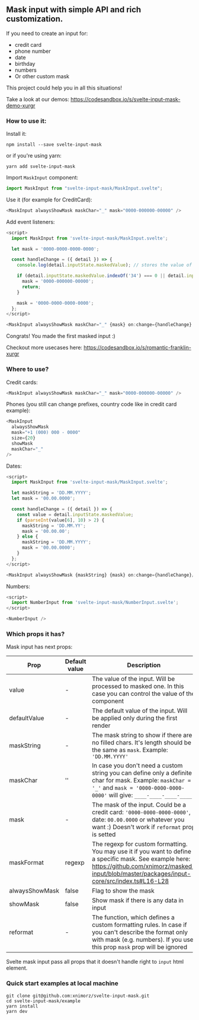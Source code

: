 ## Mask input with simple API and rich customization.

If you need to create an input for:

- credit card
- phone number
- date
- birthday
- numbers
- Or other custom mask

This project could help you in all this situations!

Take a look at our demos: https://codesandbox.io/s/svelte-input-mask-demo-xurgr

### How to use it:

Install it:

```
npm install --save svelte-input-mask
```

or if you're using yarn:

```
yarn add svelte-input-mask
```

Import `MaskInput` component:

```js
import MaskInput from "svelte-input-mask/MaskInput.svelte";
```

Use it (for example for CreditCard):

```js
<MaskInput alwaysShowMask maskChar="_" mask="0000-000000-00000" />
```

Add event listeners:

```js
<script>
  import MaskInput from 'svelte-input-mask/MaskInput.svelte';

  let mask = '0000-0000-0000-0000';

  const handleChange = ({ detail }) => {
    console.log(detail.inputState.maskedValue); // stores the value of input

    if (detail.inputState.maskedValue.indexOf('34') === 0 || detail.inputState.maskedValue.indexOf('37') === 0) {
      mask = '0000-000000-00000';
      return;
    }

    mask = '0000-0000-0000-0000';
  };
</script>

<MaskInput alwaysShowMask maskChar="_" {mask} on:change={handleChange} />
```

Congrats! You made the first masked input :)

Checkout more usecases here: https://codesandbox.io/s/romantic-franklin-xurgr

### Where to use?

Credit cards:

```js
<MaskInput alwaysShowMask maskChar="_" mask="0000-000000-00000" />
```

Phones (you still can change prefixes, country code like in credit card example):

```js
<MaskInput
  alwaysShowMask
  mask="+1 (000) 000 - 0000"
  size={20}
  showMask
  maskChar="_"
/>
```

Dates:

```js
<script>
  import MaskInput from 'svelte-input-mask/MaskInput.svelte';

  let maskString = 'DD.MM.YYYY';
  let mask = '00.00.0000';

  const handleChange = ({ detail }) => {
    const value = detail.inputState.maskedValue;
    if (parseInt(value[6], 10) > 2) {
      maskString = 'DD.MM.YY';
      mask = '00.00.00';
    } else {
      maskString = 'DD.MM.YYYY';
      mask = '00.00.0000';
    }
  };
</script>

<MaskInput alwaysShowMask {maskString} {mask} on:change={handleChange}/>
```

Numbers:

```js
<script>
  import NumberInput from 'svelte-input-mask/NumberInput.svelte';
</script>

<NumberInput />
```

### Which props it has?

Mask input has next props:

| Prop           | Default value | Description                                                                                                                                                                                            |
| -------------- | ------------- | ------------------------------------------------------------------------------------------------------------------------------------------------------------------------------------------------------ |
| value          | -             | The value of the input. Will be processed to masked one. In this case you can control the value of the component                                                                                       |
| defaultValue   | -             | The default value of the input. Will be applied only during the first render                                                                                                                           |
| maskString     | -             | The mask string to show if there are no filled chars. It's length should be the same as `mask`. Example: `'DD.MM.YYYY'`                                                                                |
| maskChar       | ''            | In case you don't need a custom string you can define only a definite char for mask. Example: `maskChar = '_'` and `mask = '0000-0000-0000-0000'` will give: `____-____-____-____`                     |
| mask           | -             | The mask of the input. Could be a credit card: `'0000-0000-0000-0000'`, date: `00.00.0000` or whatever you want :) Doesn't work if `reformat` prop is setted                                           |
| maskFormat     | regexp        | The regexp for custom formatting. You may use it if you want to define a specific mask. See example here: https://github.com/xnimorz/masked-input/blob/master/packages/input-core/src/index.ts#L16-L28 |
| alwaysShowMask | false         | Flag to show the mask                                                                                                                                                                                  |
| showMask       | false         | Show mask if there is any data in input                                                                                                                                                                |
| reformat       | -             | The function, which defines a custom formatting rules. In case if you can't describe the format only with mask (e.g. numbers). If you use this prop `mask` prop will be ignored                        |

Svelte mask input pass all props that it doesn't handle right to `input` html element.

### Quick start examples at local machine

```
git clone git@github.com:xnimorz/svelte-input-mask.git
cd svelte-input-mask/example
yarn install
yarn dev
```

